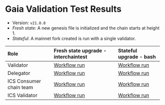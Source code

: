 # Gaia Validation Test Results

* Version: `v21.0.0`
* _Fresh state_: A new genesis file is initialized and the chain starts at height 1.
* _Stateful_: A mainnet fork created is run with a single validator.

| Role |	Fresh state upgrade - interchaintest |	Stateful upgrade - bash |
|:---|:----|:-----|
| Validator	| [Workflow run](https://github.com/cosmos/gaia/actions/runs/11769646582) | [Workflow run](https://github.com/hyphacoop/cosmos-release-testing/actions/runs/11665095900)
| Delegator	| [Workflow run](https://github.com/cosmos/gaia/actions/runs/11769646582) | [Workflow run](https://github.com/hyphacoop/cosmos-release-testing/actions/runs/11665095900)
| ICS Consumer chain team |	[Workflow run](https://github.com/cosmos/gaia/actions/runs/11769646582) | [Workflow run](https://github.com/hyphacoop/cosmos-release-testing/actions/runs/11665095900)
| ICS Validator	| [Workflow run](https://github.com/cosmos/gaia/actions/runs/11769646582) | [Workflow run](https://github.com/hyphacoop/cosmos-release-testing/actions/runs/11665095900)